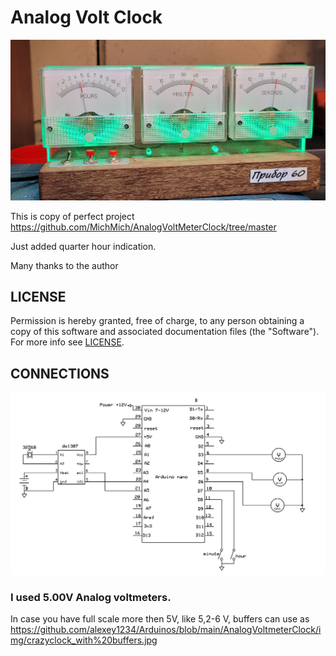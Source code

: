 # Analog Volt Clock



![](./img/crazy_watch_1307.jpg)


This is copy of perfect projeсt https://github.com/MichMich/AnalogVoltMeterClock/tree/master

Just added quarter hour indication.

Many thanks to the author

## LICENSE
Permission is hereby granted, free of charge, to any person
obtaining a copy of this software and associated documentation files
(the "Software"). For more info see [LICENSE](https://github.com/alexey1234/Arduinos/blob/main/AnalogVoltmeterClock/LICENSE).

## CONNECTIONS

![](./img/crazyclock_without_buffers.jpg)

### I used 5.00V Analog voltmeters.
In case you have full scale more then 5V, like 5,2-6 V, buffers can use as https://github.com/alexey1234/Arduinos/blob/main/AnalogVoltmeterClock/img/crazyclock_with%20buffers.jpg


